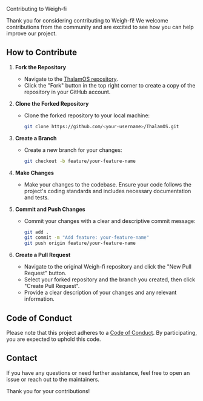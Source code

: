  Contributing to Weigh-fi

Thank you for considering contributing to Weigh-fi! We welcome contributions from the community and are excited to see how you can help improve our project.

## How to Contribute

1. **Fork the Repository**
   - Navigate to the [ThalamOS repository](https://github.com/PixelWelt/ThalamOS).
   - Click the "Fork" button in the top right corner to create a copy of the repository in your GitHub account.

2. **Clone the Forked Repository**
   - Clone the forked repository to your local machine:
     ```bash
     git clone https://github.com/<your-username>/ThalamOS.git
     ```

3. **Create a Branch**
   - Create a new branch for your changes:
     ```bash
     git checkout -b feature/your-feature-name
     ```

4. **Make Changes**
   - Make your changes to the codebase. Ensure your code follows the project's coding standards and includes necessary documentation and tests.

5. **Commit and Push Changes**
   - Commit your changes with a clear and descriptive commit message:
     ```bash
     git add .
     git commit -m "Add feature: your-feature-name"
     git push origin feature/your-feature-name
     ```

6. **Create a Pull Request**
   - Navigate to the original Weigh-fi repository and click the "New Pull Request" button.
   - Select your forked repository and the branch you created, then click "Create Pull Request".
   - Provide a clear description of your changes and any relevant information.

## Code of Conduct

Please note that this project adheres to a [Code of Conduct](CODE_OF_CONDUCT.md). By participating, you are expected to uphold this code.

## Contact

If you have any questions or need further assistance, feel free to open an issue or reach out to the maintainers.

Thank you for your contributions!

